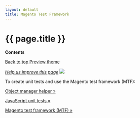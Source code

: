```yaml
---
layout: default
title: Magento Test Framework
---
```


<div class="container bs-docs-container">
   <div class="row">
      <div class="jumbotron">
         <h1 class="api1" id="test-framework">{{ page.title }}</h1>
      </div>
      <div class="col-xs-3">
         <p><b>Contents</b></p>
         <div style="" id="category" class="bs-docs-sidebar hidden-print hidden-xs hidden-sm affix-top" role="complementary">
         </div>
         <a class="back-to-top" href="#top">
         Back to top
         </a>
         <a href="#" class="bs-docs-theme-toggle">
         Preview theme
         </a>
      </div>
      <div class="col-xs-9" role="main">
         <div class="bs-docs-section">
            <p><a href="{{ site.githuburl }}test-framework/testing.md" target="_blank"><em>Help us improve this page</em></a>&nbsp;<img src="{{ site.baseurl }}common/images/newWindow.gif"/></p>
            <p>To create unit tests and use the Magento test framework (MTF):</p>
            <dl>
              <dt>
                  <p><a type="button" class="btn btn-info btn-lg active" href="{{ site.gdeurl }}test-framework/test_object-mgr.html">Object manager helper &raquo;</a></p>
               </dt>
               <dt>
                  <p><a type="button" class="btn btn-info btn-lg active" href="{{ site.gdeurl }}test-framework/test_js-unit.html">JavaScript unit tests &raquo;</a></p>
               </dt>
               <dt>
                  <p><a type="button" class="btn btn-info btn-lg active" href="{{ site.gdeurl }}test-framework/test-framework.html">Magento test framework (MTF) &raquo;</a></p>
               </dt>
            </dl>
         </div>
      </div>
   </div>
</div>




